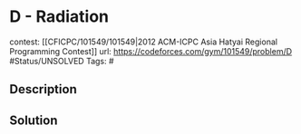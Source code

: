 # D - Radiation

contest: [[CFICPC/101549/101549|2012 ACM-ICPC Asia Hatyai Regional Programming Contest]]
url: https://codeforces.com/gym/101549/problem/D
#Status/UNSOLVED
Tags: #

## Description

## Solution

